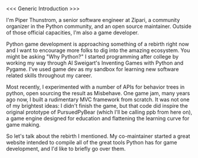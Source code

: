 <<< Generic Introduction >>>

I'm Piper Thunstrom, a senior software engineer at Zipari, a community
organizer in the Python community, and an open source maintainer. Outside of
those official capacities, I'm also a game developer.

Python game development is approaching something of a rebirth right now and
I want to encourage more folks to dig into the amazing ecosystem. You might
be asking "Why Python?" I started programming after college by working my
way through Al Sweigart's Inventing Games with Python and Pygame. I've used
game dev as my sandbox for learning new software related skills throughout
my career.

Most recently, I experimented with a number of APIs for behavior trees in
python, open sourcing the result as Misbehave. One game jam, many years ago
now, I built a rudimentary MVC framework from scratch. It was not one of my
brightest ideas: I didn't finish the game, but that code did inspire the
original prototype of PursuedPyBear (which I'll be calling ppb from here
on), a game engine designed for education and flattening the learning curve
for game making.

So let's talk about the rebirth I mentioned. My co-maintainer started a
great website intended to compile all of the great tools Python has for game
development, and I'd like to briefly go over them.
